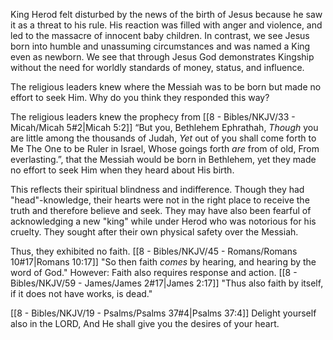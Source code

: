 King Herod felt disturbed by the news of the birth of Jesus because he saw it as a threat to his rule. His reaction was filled with anger and violence, and led to the massacre of innocent baby children. In contrast, we see Jesus born into humble and unassuming circumstances and was named a King even as newborn. We see that through Jesus God demonstrates Kingship without the need for worldly standards of  money, status, and influence.


The religious leaders knew where the Messiah was to be born but made no effort to seek Him. Why do you think they responded this way?


The religious leaders knew the prophecy from [[8 - Bibles/NKJV/33 - Micah/Micah 5#2|Micah 5:2]] “But you, Bethlehem Ephrathah, *Though* you are little among the thousands of Judah, *Yet* out of you shall come forth to Me The One to be Ruler in Israel,  Whose goings forth *are* from of old, From everlasting.”, that the Messiah would be born in Bethlehem, yet they made no effort to seek Him when they heard about His birth.

This reflects their spiritual blindness and indifference. Though they had "head"-knowledge, their hearts were not in the right place to receive the truth and therefore believe and seek. 
They may have also been fearful of acknowledging a new "king" while under Herod who was notorious for his cruelty. They sought after their own physical safety over the Messiah.

Thus, they exhibited no faith. [[8 - Bibles/NKJV/45 - Romans/Romans 10#17|Romans 10:17]] 
"So then faith *comes* by hearing, and hearing by the word of God." 
However:
Faith also requires response and action. [[8 - Bibles/NKJV/59 - James/James 2#17|James 2:17]] 
"Thus also faith by itself, if it does not have works, is dead."


[[8 - Bibles/NKJV/19 - Psalms/Psalms 37#4|Psalms 37:4]] 
Delight yourself also in the LORD, And He shall give you the desires of your heart.